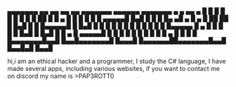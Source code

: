  ▄▄▄▄▄▄▄ ▄▄   ▄▄ ▄▄   ▄▄ ▄▄▄▄▄▄▄ ▄▄▄▄▄▄  ▄▄▄▄▄▄▄ ▄     ▄ ▄▄    ▄ 
█       █  █ █  █  █ █  █       █      ██       █ █ ▄ █ █  █  █ █
█  ▄▄▄▄▄█  █▄█  █  █ █  █▄     ▄█  ▄    █   ▄   █ ██ ██ █   █▄█ █
█ █▄▄▄▄▄█       █  █▄█  █ █   █ █ █ █   █  █ █  █       █       █
█▄▄▄▄▄  █   ▄   █       █ █   █ █ █▄█   █  █▄█  █       █  ▄    █
 ▄▄▄▄▄█ █  █ █  █       █ █   █ █       █       █   ▄   █ █ █   █
█▄▄▄▄▄▄▄█▄▄█ █▄▄█▄▄▄▄▄▄▄█ █▄▄▄█ █▄▄▄▄▄▄██▄▄▄▄▄▄▄█▄▄█ █▄▄█▄█  █▄▄█


 hi,i am an ethical hacker and a programmer, I study the C# language, I have made several apps, including various websites, if you want to contact me on discord my name is >PAP3ROTT0
